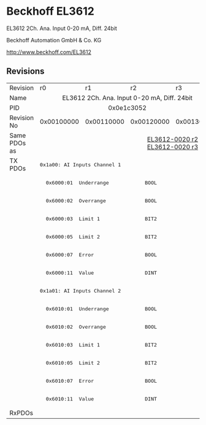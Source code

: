 # Beckhoff EL3612

EL3612 2Ch. Ana. Input 0-20 mA, Diff. 24bit

Beckhoff Automation GmbH & Co. KG

http://www.beckhoff.com/EL3612

## Revisions
<table>
<tr >
<td>Revision</td>
<td>r0</td>
<td>r1</td>
<td>r2</td>
<td>r3</td>
</tr>
<tr >
<td>Name</td>
<td colspan=4 align="center">EL3612 2Ch. Ana. Input 0-20 mA, Diff. 24bit</td>
</tr>
<tr >
<td>PID</td>
<td colspan=4 align="center">0x0e1c3052</td>
</tr>
<tr >
<td>Revision No</td>
<td>0x00100000</td>
<td>0x00110000</td>
<td>0x00120000</td>
<td>0x00130000</td>
</tr>
<tr >
<td>Same PDOs as</td>
<td colspan=2 align="center"></td>
<td colspan=2 align="center"><a href="EL3612-0020">EL3612-0020 r2</a><br/><a href="EL3612-0020">EL3612-0020 r3</a></td>
</tr>
<tr class="txpdo pdosection">
<td rowspan=14 valign=top>TX PDOs</td>
<td colspan=4 align="left"><pre>0x1a00: AI Inputs Channel 1</pre></td>
<td></td>
</tr>
<tr class="txpdo">
<td colspan=4 align="left"><pre>  0x6000:01  Underrange            BOOL</pre></td>
</tr>
<tr class="txpdo">
<td colspan=4 align="left"><pre>  0x6000:02  Overrange             BOOL</pre></td>
</tr>
<tr class="txpdo">
<td colspan=4 align="left"><pre>  0x6000:03  Limit 1               BIT2</pre></td>
</tr>
<tr class="txpdo">
<td colspan=4 align="left"><pre>  0x6000:05  Limit 2               BIT2</pre></td>
</tr>
<tr class="txpdo">
<td colspan=4 align="left"><pre>  0x6000:07  Error                 BOOL</pre></td>
</tr>
<tr class="txpdo">
<td colspan=4 align="left"><pre>  0x6000:11  Value                 DINT</pre></td>
</tr>
<tr class="txpdo pdosection">
<td colspan=4 align="left"><pre>0x1a01: AI Inputs Channel 2</pre></td>
</tr>
<tr class="txpdo">
<td colspan=4 align="left"><pre>  0x6010:01  Underrange            BOOL</pre></td>
</tr>
<tr class="txpdo">
<td colspan=4 align="left"><pre>  0x6010:02  Overrange             BOOL</pre></td>
</tr>
<tr class="txpdo">
<td colspan=4 align="left"><pre>  0x6010:03  Limit 1               BIT2</pre></td>
</tr>
<tr class="txpdo">
<td colspan=4 align="left"><pre>  0x6010:05  Limit 2               BIT2</pre></td>
</tr>
<tr class="txpdo">
<td colspan=4 align="left"><pre>  0x6010:07  Error                 BOOL</pre></td>
</tr>
<tr class="txpdo">
<td colspan=4 align="left"><pre>  0x6010:11  Value                 DINT</pre></td>
</tr>
<tr >
<td>RxPDOs</td>
<td colspan=4 align="left"></td>
</tr>
</table>
